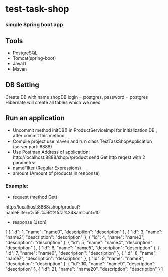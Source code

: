 # test-task-shop
### simple Spring boot app 

## Tools
- PostgreSQL
- Tomcat(spring-boot)
- Java11
- Maven

## DB Setting
Create DB with name shopDB
login = postgres, password = postgres
Hibernate will create all tables which we need

## Run an application
- Uncommit method initDB() in ProductServiceImpl for initialization DB , after commit this method
- Compile project use maven and run class TestTaskShopApplication (server.port: 8888)
- Use Postman Address of application: http://localhost:8888/shop//product
send Get http reqest with 2 parametrs:
- nameFilter (Regular Expressions)
- amount (Amount of products in response)

### Example: 

- request (method Get)

http://localhost:8888/shop/product?nameFilter=%5E.*%5B1%5D.*%24&amount=10

- response (Json)

[
    {
        "id": 1,
        "name": "name0",
        "description": "description"
    },
    {
        "id": 3,
        "name": "name2",
        "description": "description"
    },
    {
        "id": 4,
        "name": "name3",
        "description": "description"
    },
    {
        "id": 5,
        "name": "name4",
        "description": "description"
    },
    {
        "id": 6,
        "name": "name5",
        "description": "description"
    },
    {
        "id": 7,
        "name": "name6",
        "description": "description"
    },
    {
        "id": 8,
        "name": "name7",
        "description": "description"
    },
    {
        "id": 9,
        "name": "name8",
        "description": "description"
    },
    {
        "id": 10,
        "name": "name9",
        "description": "description"
    },
    {
        "id": 21,
        "name": "name20",
        "description": "description"
    }
]
